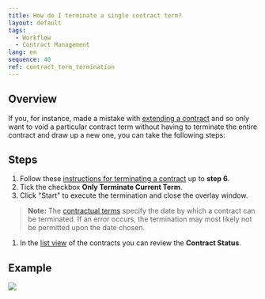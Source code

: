 ```yaml
---
title: How do I terminate a single contract term?
layout: default
tags:
  - Workflow
  - Contract Management
lang: en
sequence: 40
ref: contract_term_termination
---
```


## Overview
If you, for instance, made a mistake with [extending a contract](Extend_contract) and so only want to void a particular contract term without having to terminate the entire contract and draw up a new one, you can take the following steps:

## Steps
1. Follow these [instructions for terminating a contract](Contract_termination) up to **step 6**.
1. Tick the checkbox **Only Terminate Current Term**.
1. Click "Start" to execute the termination and close the overlay window.
 >**Note:** The [contractual terms](Define_contractual_terms) specify the date by which a contract can be terminated. If an error occurs, the termination may most likely not be permitted upon the date chosen.

1. In the [list view](ViewModes#list-view) of the contracts you can review the **Contract Status**.

## Example
![](assets/Contract_term_termination.gif)
